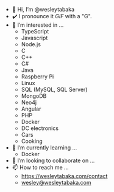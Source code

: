 - 👋 Hi, I’m @wesleytabaka
- ✔️ I pronounce it *GIF* with a "G".
- 👀 I’m interested in ...
  - TypeScript
  - Javascript
  - Node.js
  - C
  - C++
  - C#
  - Java
  - Raspberry Pi
  - Linux
  - SQL (MySQL, SQL Server)
  - MongoDB
  - Neo4j
  - Angular
  - PHP
  - Docker
  - DC electronics
  - Cars
  - Cooking
- 🌱 I’m currently learning ...
  - Docker
- 💞️ I’m looking to collaborate on ...
- 📫 How to reach me ...
  - https://wesleytabaka.com/contact
  - wesley@wesleytabaka.com



<!---
wesleytabaka/wesleytabaka is a ✨ special ✨ repository because its `README.md` (this file) appears on your GitHub profile.
You can click the Preview link to take a look at your changes.
--->
